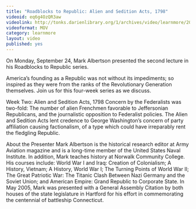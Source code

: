```yaml
---
title: "Roadblocks to Republic: Alien and Sedition Acts, 1798"
videoid: eq6g4OzQR3aw
videolink: http://tonks.darienlibrary.org/1/archives/video/learnmore/20180924_roadblocks_to_republic.mov
videoformat: MOV
category: learnmore
layout: video
published: yes
---
```


On Monday, September 24, Mark Albertson presented the second lecture in his Roadblocks to Republic series.

America’s founding as a Republic was not without its impediments; so inspired as they were from the ranks of the Revolutionary Generation themselves. Join us for this four-week series as we discuss.

Week Two: Alien and Sedition Acts, 1798
Concern by the Federalists was two-fold: The number of alien Frenchmen favorable to Jeffersonian Republicans, and the journalistic opposition to Federalist policies. The Alien and Sedition Acts lent credence to George Washington’s concern of party affiliation causing factionalism, of a type which could have irreparably rent the fledgling Republic.

About the Presenter
Mark Albertson is the historical research editor at Army Aviation magazine and is a long-time member of the United States Naval Institute. In addition, Mark teaches history at Norwalk Community College. His courses include: World War I and Iraq: Creation of Colonialism; A History, Vietnam; A History, World War I; The Turning Points of World War II; The Great Patriotic War: The Titanic Clash Between Nazi Germany and the Soviet Union; and American Empire: Grand Republic to Corporate State. In May 2005, Mark was presented with a General Assembly Citation by both houses of the state legislature in Hartford for his effort in commemorating the centennial of battleship Connecticut.